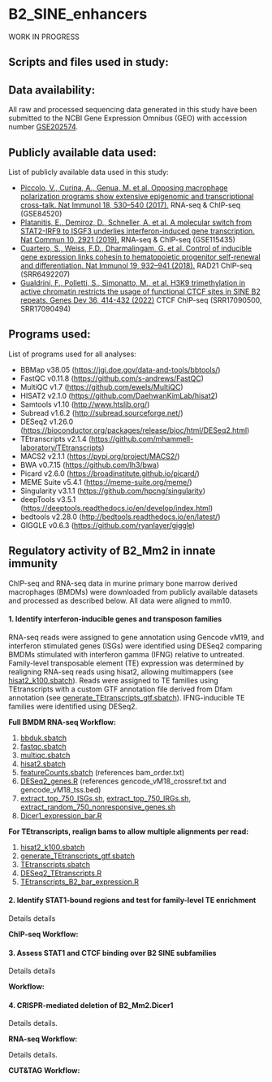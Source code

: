 # B2_SINE_enhancers
WORK IN PROGRESS

## Scripts and files used in study:


## Data availability:
All raw and processed sequencing data generated in this study have been submitted to the NCBI Gene Expression Omnibus (GEO) with accession number [GSE202574](https://www.ncbi.nlm.nih.gov/geo/query/acc.cgi?acc=GSE202574).

## Publicly available data used:
List of publicly available data used in this study:
* [Piccolo, V., Curina, A., Genua, M. et al. Opposing macrophage polarization programs show extensive epigenomic and transcriptional cross-talk. Nat Immunol 18, 530–540 (2017).](https://www.nature.com/articles/ni.3710) RNA-seq & ChIP-seq (GSE84520)
* [Platanitis, E., Demiroz, D., Schneller, A. et al. A molecular switch from STAT2-IRF9 to ISGF3 underlies interferon-induced gene transcription. Nat Commun 10, 2921 (2019).](https://www.nature.com/articles/s41467-019-10970-y) RNA-seq & ChIP-seq (GSE115435)
* [Cuartero, S., Weiss, F.D., Dharmalingam, G. et al. Control of inducible gene expression links cohesin to hematopoietic progenitor self-renewal and differentiation. Nat Immunol 19, 932–941 (2018).](https://www.nature.com/articles/s41590-018-0184-1) RAD21 ChIP-seq (SRR6492207)
* [Gualdrini, F., Polletti, S., Simonatto, M., et al. H3K9 trimethylation in active chromatin restricts the usage of functional CTCF sites in SINE B2 repeats. Genes Dev 36, 414-432 (2022)](http://genesdev.cshlp.org/content/early/2022/03/30/gad.349282.121) CTCF ChIP-seq (SRR17090500, SRR17090494)

## Programs used:
List of programs used for all analyses:
* BBMap v38.05 (https://jgi.doe.gov/data-and-tools/bbtools/)
* FastQC v0.11.8 (https://github.com/s-andrews/FastQC)
* MultiQC v1.7 (https://github.com/ewels/MultiQC)
* HISAT2 v2.1.0 (https://github.com/DaehwanKimLab/hisat2)
* Samtools v1.10 (http://www.htslib.org/)
* Subread v1.6.2 (http://subread.sourceforge.net/)
* DESeq2 v1.26.0 (https://bioconductor.org/packages/release/bioc/html/DESeq2.html)
* TEtranscripts v2.1.4 (https://github.com/mhammell-laboratory/TEtranscripts)
* MACS2 v2.1.1 (https://pypi.org/project/MACS2/)
* BWA v0.7.15 (https://github.com/lh3/bwa)
* Picard v2.6.0 (https://broadinstitute.github.io/picard/)
* MEME Suite v5.4.1 (https://meme-suite.org/meme/)
* Singularity v3.1.1 (https://github.com/hpcng/singularity)
* deepTools v3.5.1 (https://deeptools.readthedocs.io/en/develop/index.html)
* bedtools v2.28.0 (http://bedtools.readthedocs.io/en/latest/)
* GIGGLE v0.6.3 (https://github.com/ryanlayer/giggle)

## Regulatory activity of B2_Mm2 in innate immunity
ChIP-seq and RNA-seq data in murine primary bone marrow derived macrophages (BMDMs) were downloaded from publicly available datasets and processed as described below. All data were aligned to mm10. 

#### 1. Identify interferon-inducible genes and transposon families

RNA-seq reads were assigned to gene annotation using Gencode vM19, and interferon stimulated genes (ISGs) were identified using DESeq2 comparing BMDMs stimulated with interferon gamma (IFNG) relative to untreated. Family-level transposable element (TE) expression was determined by realigning RNA-seq reads using hisat2, allowing multimappers (see [hisat2_k100.sbatch](https://github.com/coke6162/B2_SINE_enhancers/blob/main/RNAseq_BMDM/hisat2_k100.sbatch)). Reads were assigned to TE families using TEtranscripts with a custom GTF annotation file derived from Dfam annotation (see [generate_TEtranscripts_gtf.sbatch](https://github.com/coke6162/B2_SINE_enhancers/blob/main/RNAseq_BMDM/generate_TEtranscripts_gtf.sbatch)). IFNG-inducible TE families were identified using DESeq2.

**Full BMDM RNA-seq Workflow:**
1. [bbduk.sbatch](https://github.com/coke6162/B2_SINE_enhancers/blob/main/RNAseq_BMDM/bbduk.sbatch)
2. [fastqc.sbatch](https://github.com/coke6162/B2_SINE_enhancers/blob/main/RNAseq_BMDM/fastqc.sbatch)
3. [multiqc.sbatch](https://github.com/coke6162/B2_SINE_enhancers/blob/main/RNAseq_BMDM/multiqc.sbatch)
4. [hisat2.sbatch](https://github.com/coke6162/B2_SINE_enhancers/blob/main/RNAseq_BMDM/hisat2.sbatch)
5. [featureCounts.sbatch](https://github.com/coke6162/B2_SINE_enhancers/blob/main/RNAseq_BMDM/featureCounts.sbatch) (references bam_order.txt)
6. [DESeq2_genes.R](https://github.com/coke6162/B2_SINE_enhancers/blob/main/RNAseq_BMDM/DESeq2_genes.R) (references gencode_vM18_crossref.txt and gencode_vM18_tss.bed)
7. [extract_top_750_ISGs.sh](https://github.com/coke6162/B2_SINE_enhancers/blob/main/RNAseq_BMDM/extract_top_750_ISGs.sh), [extract_top_750_IRGs.sh](https://github.com/coke6162/B2_SINE_enhancers/blob/main/RNAseq_BMDM/extract_top_750_IRGs.sh), [extract_random_750_nonresponsive_genes.sh](https://github.com/coke6162/B2_SINE_enhancers/blob/main/RNAseq_BMDM/extract_random_750_nonresponsive_genes.sh)
8. [Dicer1_expression_bar.R](https://github.com/coke6162/B2_SINE_enhancers/blob/main/RNAseq_BMDM/Dicer1_expression_bar.R)

**For TEtranscripts, realign bams to allow multiple alignments per read:**
1. [hisat2_k100.sbatch](https://github.com/coke6162/B2_SINE_enhancers/blob/main/RNAseq_BMDM/hisat2_k100.sbatch)
2. [generate_TEtranscripts_gtf.sbatch](https://github.com/coke6162/B2_SINE_enhancers/blob/main/RNAseq_BMDM/generate_TEtranscripts_gtf.sbatch)
3. [TEtranscripts.sbatch](https://github.com/coke6162/B2_SINE_enhancers/blob/main/RNAseq_BMDM/TEtranscripts.sbatch)
4. [DESeq2_TEtranscripts.R](https://github.com/coke6162/B2_SINE_enhancers/blob/main/RNAseq_BMDM/DESeq2_TEtranscripts.R)
5. [TEtranscripts_B2_bar_expression.R](https://github.com/coke6162/B2_SINE_enhancers/blob/main/RNAseq_BMDM/TEtranscripts_B2_bar_expression.R)

#### 2. Identify STAT1-bound regions and test for family-level TE enrichment

Details details

**ChIP-seq Workflow:**

#### 3. Assess STAT1 and CTCF binding over B2 SINE subfamilies

Details details

**Workflow:**

#### 4. CRISPR-mediated deletion of B2_Mm2.Dicer1
Details details.

**RNA-seq Workflow:**

Details details.

**CUT&TAG Workflow:**